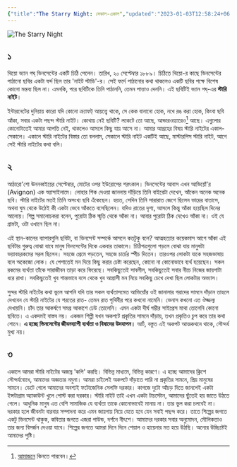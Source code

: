 ```yaml
---
{"title":"The Starry Night: সেকাল-একাল","updated":"2023-01-03T12:58:24+06:00","created":"2020-08-13T21:37:00+06:00","latitude":23.78267264,"longitude":90.42135418,"altitude":-26.295,"tags":["art","criticism"],"location":"বাড্ডা, ঢাকা","dg-publish":true,"metatags":{"og:image":"https://upload.wikimedia.org/wikipedia/commons/thumb/e/ea/Van_Gogh_-_Starry_Night_-_Google_Art_Project.jpg/1280px-Van_Gogh_-_Starry_Night_-_Google_Art_Project.jpg"},"permalink":"/personal/musings/the-starry-night/","dgPassFrontmatter":true}
---
```


![The Starry Night](https://upload.wikimedia.org/wikipedia/commons/thumb/e/ea/Van_Gogh_-_Starry_Night_-_Google_Art_Project.jpg/1280px-Van_Gogh_-_Starry_Night_-_Google_Art_Project.jpg)

## ১
থিয়ো ভ্যান গঘ্ ভিনসেন্টের একটি চিঠি পেলেন। তারিখ, ২০ সেপ্টেম্বার ১৮৮৯। চিঠিতে থিয়ো-র কাছে ভিনসেন্টের পাঠানো ছবির একটা ফর্দ ছিল তার 'নাইট স্টাডি'-র। সেই ফর্দে পাঠানোর কথা থাকলেও একটি ছবির পক্ষে বিশেষ কোনো মন্তব্য ছিল না। এমনকি, পরে ছবিটিকে তিনি পাঠাননি, তেমন পাত্তাও দেননি। এই ছবিটিই ভ্যান গঘ্-এর **স্টারি নাইট**।

ইন্টারনেটের দুনিয়ায় কারো যদি কোনো ক্র্যাফট্ আয়ত্ত্বে থাকে, সে কেক বানানো হোক, নখে রঙ করা হোক, কিংবা ছবি আঁকা, সবার একটা পছন্দ স্টারি নাইট। কোথায় নেই ছবিটি? লকেটে তো আছে, আন্ডারওয়্যারেও[^1] আছে। এগুলোর কোনোটাতেই আমার আপত্তি নেই, থাকলেও আসলে কিছু যায় আসে না। আমার আগ্রহের বিষয় স্টারি নাইটের একাল-সেকালে। একালে স্টারি নাইটের বিস্তার তো বললাম, সেকালে স্টারি নাইট একটিই আছে, মাস্টারপিস স্টারি নাইট, আগে সেই স্টারি নাইটের কথা বলি।

## ২
আঠারো'শো ঊননব্বইয়ের সেপ্টেম্বার, মোটের ওপর ইউরোপের শরৎকাল। ভিনসেন্টের আবাস এখন আভিয়োঁ'র (Avignon) এক অ্যাসাইলামে। লোহার শিক দেওয়া জানলায় দাঁড়িয়ে তিনি বাইরেটা দেখেন, আঁকেন অনেক অনেক ছবি। স্টারি নাইটের মতই তিনি অসংখ্য ছবি এঁকেছেন। হয়ত, সেদিন তিনি সারারাত জেগে ছিলেন ভাদ্রের বাতাসে, অথবা ঘুম থেকে উঠেই কী একটা ভেবে আঁকতে বসেছিলেন। যদিও রাতের দৃশ্য, আসলে কিন্তু আঁকা হয়েছিল দিনের আলোয়। শিল্প সমালোচকরা বলেন, পুরোটা ঠিক স্মৃতি থেকে আঁকা না। আবার পুরোটা ঠিক দেখেও আঁকা না। ওই যে গ্রামটা, ওটা ওখানে ছিল না।

এই স্থান-কালের ব্যাপারগুলি ছবিটা, বা ভিনসেন্ট সম্পর্কে আসলে কতটুকু বলে? আত্মহত্যার কয়েকমাস আগে আঁকা এই ছবিটার গুরুত্ব বোঝা যাবে মানুষ ভিনসেন্টের দিকে একবার তাকালে। চিঠিপত্রগুলো পড়লে বোঝা যায় মানুষটা ভয়াবহরকমের সরল ছিলেন। সহজে প্রেমে পড়তেন, সহজে চার্চের স্পীচ দিতেন। তারওপর লোকটা যাকে সহজভাষায় বলে অকেজো লোক। যে পেশাতেই মন দিয়ে কিছু করার চেষ্টা করেছেন, কোনো না কোনোভাবে ব্যর্থ হয়েছেন। সকল রকমের ব্যর্থতা তাঁকে সারাজীবন তাড়া করে ফিরেছে। সবকিছুতেই সাবলীল, সবকিছুতেই সবার নীচে নিজের জায়গাটা ধরে রাখা। সবকিছুতেই খুব শান্তভাবে বসে থেকে খুব আগ্রাসী মন নিয়ে সবকিছু চেখে দেখা ছিল লোকটার অভ্যাস।

সুন্দর স্টারি নাইটের কথা ভুলে আপনি যদি তার সকল ব্যর্থতাসমেত আভিয়োঁর ওই জানালার গরাদের সামনে দাঁড়ান তাহলে দেখবেন যে স্টারি নাইটের যে শরতের রাত- তেমন রাত পৃথিবীর পরে কখনো নামেনি। ভেনাস কখনো এত ঔজ্জল্য দেখায়নি। চাঁদ তার আকর্ষণে সমগ্র আকাশে ঢেউ তোলেনি। এমন একটা দীর্ঘ গম্ভীর সাইপ্রেস মাথা তোলেনি কোনো ছবিতে। এ একদমই বাস্তব নয়। একজন শিল্পী যখন অকপটে প্রকৃতির সামনে দাঁড়ায়, তখন প্রকৃতিও চুপ করে তার কথা শোনে। **এ হচ্ছে ভিনসেন্টের জীবনব্যাপী ব্যর্থতা ও বিষাদের উদযাপন।** আর্ট, বস্তুত এই অকপট আত্মকথনে থাকে, সৌন্দর্য মুখ্য নয়।

## ৩
একালে আমরা স্টারি নাইটের অজস্র 'কপি' করছি। বিভিন্ন মাধ্যমে, বিভিন্ন কারণে। এ হচ্ছে আমাদের ক্লিশে সৌন্দর্যবোধে, আমাদের অজ্ঞতার নমুনা। আমরা চাইলেই অকপটে দাঁড়াতে পারি না প্রকৃতির সামনে, প্রিয় মানুষের সামনে। ডেটে গেলে আমাদের অবশ্যই ফটোজেনিক সেলফি দরকার। কাগজে দুটো আঁচড় দিতে জানলেই একটা ইন্সটাগ্রাম অ্যাকাউন্ট খুলে পোস্ট করা দরকার। স্টারি নাইট তাই এখন একটা টাচস্টোন, আমাদের ছুঁতেই হয় জাতে উঠতে গেলে। আধুনিক মানুষ এত বেশি সামাজিক যে ব্যর্থতা তাকে কোনোভাবেই মানায় না। তার ভুল করা চলবেই না। দরকার হলে জীবনটা বারবার সম্পাদনা করে এমন জায়গায় নিয়ে যেতে হবে যেন সবাই পছন্দ করে। তাতে শিল্পের জগতে একটু ভিনসেন্ট থাকুক, কবিতার জগতে এজরা পাউন্ড, দর্শনে নীৎশে। আমাদের দরকার সবার অনুমোদন, মৌলিকতাও তার জন্য বিসর্জন দেওয়া যাবে। শিল্পের জগতে আমরা দিনে দিনে শেয়াল ও হায়েনার মত হয়ে উঠছি। অন্যের উচ্ছিষ্টেই আমাদের পুষ্টি।

[^1]: [আমাজনে](https://www.amazon.com/Keep-Brief-Starry-Night-Briefs/dp/B07L35ZR4B)  কিনতে পারবেন।